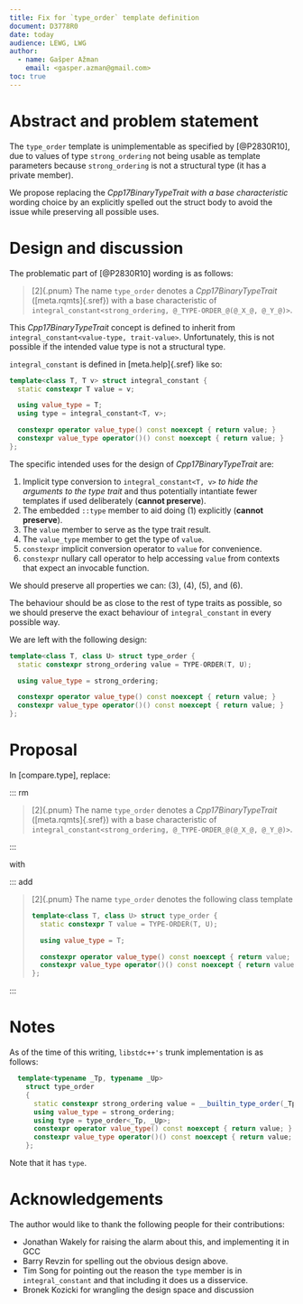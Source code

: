 ```yaml
---
title: Fix for `type_order` template definition
document: D3778R0
date: today
audience: LEWG, LWG
author:
  - name: Gašper Ažman
    email: <gasper.azman@gmail.com>
toc: true
---
```


# Abstract and problem statement

The `type_order` template is unimplementable as specified by [@P2830R10], due to
values of type `strong_ordering` not being usable as template parameters
because `strong_ordering` is not a structural type (it has a private member).

We propose replacing the _Cpp17BinaryTypeTrait with a base characteristic_
wording choice by an explicitly spelled out the struct body to avoid the issue
while preserving all possible uses.

# Design and discussion

The problematic part of [@P2830R10] wording is as follows:

> [2]{.pnum} The name `type_order` denotes a _Cpp17BinaryTypeTrait_ ([meta.rqmts]{.sref})
> with a base characteristic of `integral_constant<strong_ordering, @_TYPE-ORDER_@(@_X_@, @_Y_@)>`.

This _Cpp17BinaryTypeTrait_ concept is defined to inherit from
`integral_constant<value-type, trait-value>`.
Unfortunately, this is not possible if the intended value type is not
a structural type.

`integral_constant` is defined in [meta.help]{.sref} like so:

```cpp
template<class T, T v> struct integral_constant {
  static constexpr T value = v;

  using value_type = T;
  using type = integral_constant<T, v>;

  constexpr operator value_type() const noexcept { return value; }
  constexpr value_type operator()() const noexcept { return value; }
};
```

The specific intended uses for the design of _Cpp17BinaryTypeTrait_ are:

1. Implicit type conversion to `integral_constant<T, v>` _to hide the arguments
   to the type trait_ and thus potentially intantiate fewer templates if used
    deliberately (**cannot preserve**).
2. The embedded `::type` member to aid doing (1) explicitly (**cannot preserve**).
3. The `value` member to serve as the type trait result.
4. The `value_type` member to get the type of `value`.
5. `constexpr` implicit conversion operator to `value` for convenience.
6. `constexpr` nullary call operator to help accessing `value` from contexts
   that expect an invocable function.

We should preserve all properties we can: (3), (4), (5), and (6).

The behaviour should be as close to the rest of type traits as possible, so we
should preserve the exact behaviour of `integral_constant` in every possible
way.

We are left with the following design:

```cpp
template<class T, class U> struct type_order {
  static constexpr strong_ordering value = TYPE-ORDER(T, U);

  using value_type = strong_ordering;

  constexpr operator value_type() const noexcept { return value; }
  constexpr value_type operator()() const noexcept { return value; }
};
```

# Proposal

In [compare.type], replace:

::: rm

> [2]{.pnum} The name `type_order` denotes a _Cpp17BinaryTypeTrait_ ([meta.rqmts]{.sref})
> with a base characteristic of `integral_constant<strong_ordering, @_TYPE-ORDER_@(@_X_@, @_Y_@)>`.

:::

with

::: add

> [2]{.pnum} The name `type_order` denotes the following class template
>
>   ```cpp
>   template<class T, class U> struct type_order {
>     static constexpr T value = TYPE-ORDER(T, U);
>
>     using value_type = T;
>
>     constexpr operator value_type() const noexcept { return value; }
>     constexpr value_type operator()() const noexcept { return value; }
>   };
>   ```
>

:::

# Notes

As of the time of this writing, `libstdc++'s` trunk implementation is as follows:

```cpp
  template<typename _Tp, typename _Up>
    struct type_order
    {
      static constexpr strong_ordering value = __builtin_type_order(_Tp, _Up);
      using value_type = strong_ordering;
      using type = type_order<_Tp, _Up>;
      constexpr operator value_type() const noexcept { return value; }
      constexpr value_type operator()() const noexcept { return value; }
    };
```

Note that it has `type`.


# Acknowledgements

The author would like to thank the following people for their contributions:

- Jonathan Wakely for raising the alarm about this, and implementing it in GCC
- Barry Revzin for spelling out the obvious design above.
- Tim Song for pointing out the reason the `type` member is in `integral_constant` and that including it does us a disservice.
- Bronek Kozicki for wrangling the design space and discussion
